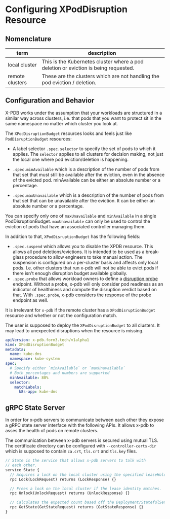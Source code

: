# Configuring XPodDisruption Resource

## Nomenclature

| term            | description                                                                         |
| --------------- | ----------------------------------------------------------------------------------- |
| local cluster   | This is the Kubernetes cluster where a pod deletion or eviction is being requested. |
| remote clusters | These are the clusters which are not handling the pod eviction / deletion.          |

## Configuration and Behavior

X-PDB works under the assumption that your workloads are structured in a similar way across clusters, i.e. that pods that you want to protect sit in the same namespace no matter which cluster you look at.

The `XPodDisruptionBudget` resources looks and feels just like `PodDisruptionBudget` resources:

- A label selector `.spec.selector` to specify the set of pods to which it applies. The `selector` applies to all clusters for decision making, not just the local one where pod eviction/deletion is happening.

- `.spec.minAvailable` which is a description of the number of pods from that set that must still be available after the eviction, even in the absence of the evicted pod. minAvailable can be either an absolute number or a percentage.
- `.spec.maxUnavailable` which is a description of the number of pods from that set that can be unavailable after the eviction. It can be either an absolute number or a percentage.

You can specify only one of `maxUnavailable` and `minAvailable` in a single PodDisruptionBudget. `maxUnavailable` can only be used to control the eviction of pods that have an associated controller managing them.

In addition to that, `XPodDisruptionBudget` has the following fields:

- `.spec.suspend` which allows you to disable the XPDB resource. This allows all pod deletions/evictions. It is intended to be used as a break-glass procedure to allow engineers to take manual action. The suspension is configured on a per-cluster basis and affects only local pods. I.e. other clusters that run x-pdb will not be able to evict pods if there isn't enough disruption budget available globally.
- `.spec.probe` that allows workload owners to define a [disruption probe](./configuring-disruption-probes.md) endpoint. Without a probe, x-pdb will only consider pod readiness as an indicator of healthiness and compute the disruption verdict based on that. With `.spec.probe`, x-pdb considers the response of the probe endpoint as well.

It is irrelevant for `x-pdb` if the remote cluster has a `XPodDisruptionBudget` resource and whether or not the configuration match.

The user is supposed to deploy the `XPodDisruptionBudget` to all clusters. It may lead to unexpected disruptions when the resource is missing.

```yaml
apiVersion: x-pdb.form3.tech/v1alpha1
kind: XPodDisruptionBudget
metadata:
  name: kube-dns
  namespace: kube-system
spec:
  # Specify either `minAvailable` or `maxUnavailable`
  # Both percentages and numbers are supported
  minAvailable: 80%
  selector:
    matchLabels:
      k8s-app: kube-dns
```

## gRPC State Server

In order for x-pdb servers to communicate between each other they expose a gRPC state server interface with the following APIs. It allows x-pdb to asses the health of pods on remote clusters.

The communication between x-pdb servers is secured using mutual TLS. The certificate directory can be configured with `--controller-certs-dir` which is supposed to contain `ca.crt`, `tls.crt` and `tls.key` files.

```proto
// State is the service that allows x-pdb servers to talk with
// each other.
service State {
  // Acquires a lock on the local cluster using the specified leaseHolderIdentity.
  rpc Lock(LockRequest) returns (LockResponse) {}

  // Frees a lock on the local cluster if the lease identity matches.
  rpc Unlock(UnlockRequest) returns (UnlockResponse) {}

  // Calculates the expected count based off the Deployment/StatefulSet/ReplicaSet number of replicas or - if implemented - a `scale` sub resource.
  rpc GetState(GetStateRequest) returns (GetStateResponse) {}
}
```

